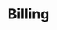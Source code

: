 ---
title: Billing
layout: default
categories: (5) Monitoring & Optimizing
permalink: /monitoring_and_optimizing/auditing/
order: 1
description: 
next_page_title: 
next_page_permalink: 
prev_page_title: 
prev_page_permalink: 
---